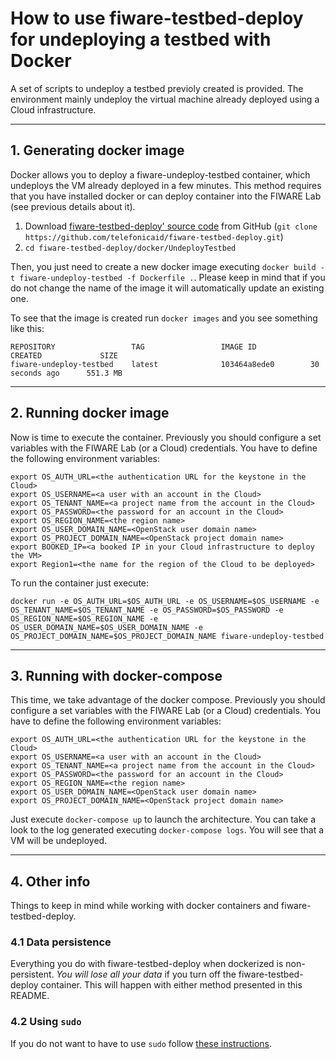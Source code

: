 # How to use fiware-testbed-deploy for undeploying a testbed with Docker

A set of scripts to undeploy a testbed previoly created is provided. The
environment mainly undeploy the virtual machine already deployed using a Cloud infrastructure.

----
## 1. Generating docker image
Docker allows you to deploy a fiware-undeploy-testbed container, which undeploys the VM already deployed in a few minutes.
This method requires that you have installed docker or can deploy container into the FIWARE Lab (see previous details about it).

  1. Download [fiware-testbed-deploy' source code](https://github.com/telefonicaid/fiware-testbed-deploy) from GitHub (`git clone https://github.com/telefonicaid/fiware-testbed-deploy.git`)
  2. `cd fiware-testbed-deploy/docker/UndeployTestbed`

Then, you just need to create a new docker image executing `docker build -t fiware-undeploy-testbed -f Dockerfile .`. Please keep in mind that if you do not change the name of the image
 it will automatically update an existing one.

To see that the image is created run `docker images` and you see something like this:

    REPOSITORY                 TAG                 IMAGE ID            CREATED             SIZE
    fiware-undeploy-testbed    latest              103464a8ede0        30 seconds ago      551.3 MB

----
## 2. Running docker image
Now is time to execute the container.  Previously you should configure a set variables with the
 FIWARE Lab (or a Cloud) credentials. You have to define the following environment variables:

    export OS_AUTH_URL=<the authentication URL for the keystone in the Cloud>
    export OS_USERNAME=<a user with an account in the Cloud>
    export OS_TENANT_NAME=<a project name from the account in the Cloud>
    export OS_PASSWORD=<the password for an account in the Cloud>
    export OS_REGION_NAME=<the region name>
    export OS_USER_DOMAIN_NAME=<OpenStack user domain name>
    export OS_PROJECT_DOMAIN_NAME=<OpenStack project domain name>
    export BOOKED_IP=<a booked IP in your Cloud infrastructure to deploy the VM>
    export Region1=<the name for the region of the Cloud to be deployed>

To run the container just execute:

    docker run -e OS_AUTH_URL=$OS_AUTH_URL -e OS_USERNAME=$OS_USERNAME -e OS_TENANT_NAME=$OS_TENANT_NAME -e OS_PASSWORD=$OS_PASSWORD -e OS_REGION_NAME=$OS_REGION_NAME -e  OS_USER_DOMAIN_NAME=$OS_USER_DOMAIN_NAME -e OS_PROJECT_DOMAIN_NAME=$OS_PROJECT_DOMAIN_NAME fiware-undeploy-testbed

----
## 3. Running with docker-compose
 This time, we take advantage of the docker compose.  Previously you should configure a set variables with the
 FIWARE Lab (or a Cloud) credentials. You have to define the following environment variables:

    export OS_AUTH_URL=<the authentication URL for the keystone in the Cloud>
    export OS_USERNAME=<a user with an account in the Cloud>
    export OS_TENANT_NAME=<a project name from the account in the Cloud>
    export OS_PASSWORD=<the password for an account in the Cloud>
    export OS_REGION_NAME=<the region name>
    export OS_USER_DOMAIN_NAME=<OpenStack user domain name>
    export OS_PROJECT_DOMAIN_NAME=<OpenStack project domain name>

Just execute `docker-compose up` to launch the architecture. You can take a look to the log generated executing `docker-compose logs`. You will see
that a VM will be undeployed.

----
## 4. Other info

Things to keep in mind while working with docker containers and fiware-testbed-deploy.

### 4.1 Data persistence
Everything you do with fiware-testbed-deploy when dockerized is non-persistent. *You will lose all your data* if you turn off the fiware-testbed-deploy container. This will happen with either method presented in this README.

### 4.2 Using `sudo`

If you do not want to have to use `sudo` follow [these instructions](http://askubuntu.com/questions/477551/how-can-i-use-docker-without-sudo).



